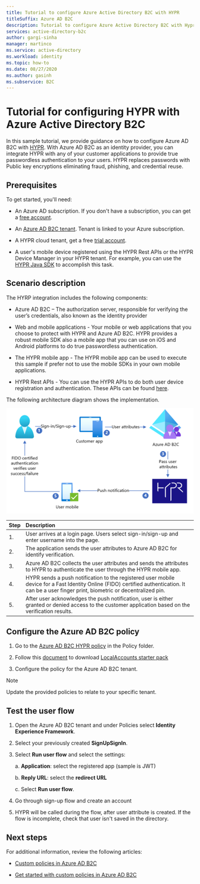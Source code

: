 ```yaml
---
title: Tutorial to configure Azure Active Directory B2C with HYPR
titleSuffix: Azure AD B2C
description: Tutorial to configure Azure Active Directory B2C with Hypr for true passwordless strong customer authentication
services: active-directory-b2c
author: gargi-sinha
manager: martinco
ms.service: active-directory
ms.workload: identity
ms.topic: how-to
ms.date: 08/27/2020
ms.author: gasinh
ms.subservice: B2C
---
```


# Tutorial for configuring HYPR with Azure Active Directory B2C

In this sample tutorial, we provide guidance on how to configure Azure AD B2C with [HYPR](https://get.hypr.com). With Azure AD B2C as an identity provider, you can integrate HYPR with any of your customer applications to provide true passwordless authentication to your users. HYPR replaces passwords with Public key encryptions eliminating fraud, phishing, and credential reuse.

## Prerequisites

To get started, you'll need:

- An Azure AD subscription. If you don't have a subscription, you can get a [free account](https://azure.microsoft.com/free/).

- An [Azure AD B2C tenant](./tutorial-create-tenant.md). Tenant is linked to your Azure subscription.

- A HYPR cloud tenant, get a free [trial account](https://get.hypr.com/free-trial).

- A user's mobile device registered using the HYPR Rest APIs or the HYPR Device Manager in your HYPR tenant. For example, you can use the [HYPR Java SDK](https://docs.hypr.com/integratinghypr/docs/hypr-java-web-sdk) to accomplish this task.

## Scenario description

The HYRP integration includes the following components:

- Azure AD B2C – The authorization server, responsible for verifying the user’s credentials, also known as the identity provider

- Web and mobile applications - Your mobile or web applications that you choose to protect with HYPR and Azure AD B2C. HYPR provides a robust mobile SDK also a mobile app that you can use on iOS and Android platforms to do true passwordless authentication.

- The HYPR mobile app - The HYPR mobile app can be used to execute this sample if prefer not to use the mobile SDKs in your own mobile applications.

- HYPR Rest APIs - You can use the HYPR APIs to do both user device registration and authentication. These APIs can be found [here](https://apidocs.hypr.com).

The following architecture diagram shows the implementation.

![Screenshot for hypr-architecture-diagram](media/partner-hypr/hypr-architecture-diagram.png)

|Step | Description |
|:-----| :-----------|
| 1. | User arrives at a login page. Users select sign-in/sign-up and enter username into the page.
| 2. | The application sends the user attributes to Azure AD B2C for identify verification.
| 3. | Azure AD B2C collects the user attributes and sends the attributes to HYPR to authenticate the user through the HYPR mobile app.
| 4. | HYPR sends a push notification to the registered user mobile device for a Fast Identity Online (FIDO) certified authentication. It can be a user finger print, biometric or decentralized pin.  
| 5. | After user acknowledges the push notification, user is either granted or denied access to the customer application based on the verification results.

## Configure the Azure AD B2C policy

1. Go to the [Azure AD B2C HYPR policy](https://github.com/HYPR-Corp-Public/Azure-AD-B2C-HYPR-Sample/tree/master/policy) in the Policy folder.

2. Follow this [document](./custom-policy-get-started.md?tabs=applications#custom-policy-starter-pack) to download [LocalAccounts starter pack](https://github.com/Azure-Samples/active-directory-b2c-custom-policy-starterpack/tree/master/LocalAccounts)

3. Configure the policy for the Azure AD B2C tenant.

>[!NOTE]
>Update the provided policies to relate to your specific tenant.

## Test the user flow

1. Open the Azure AD B2C tenant and under Policies select **Identity Experience Framework**.

2. Select your previously created **SignUpSignIn**.

3. Select **Run user flow** and select the settings:

   a. **Application**: select the registered app (sample is JWT)

   b. **Reply URL**: select the **redirect URL**

   c. Select **Run user flow**.

4. Go through sign-up flow and create an account

5. HYPR will be called during the flow, after user attribute is created. If the flow is incomplete, check that user isn't saved in the directory.

## Next steps

For additional information, review the following articles:

- [Custom policies in Azure AD B2C](./custom-policy-overview.md)

- [Get started with custom policies in Azure AD B2C](./custom-policy-get-started.md?tabs=applications)